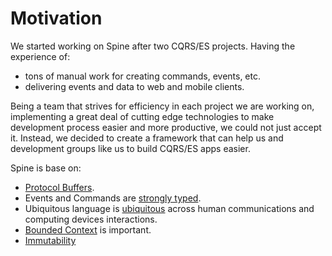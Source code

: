 # Motivation

We started working on Spine after two CQRS/ES projects. Having the experience
of:
- tons of manual work for creating commands, events, etc.
- delivering events and data to web and mobile clients.

Being a team that strives for efficiency in each project we are working on, implementing a great deal of cutting edge technologies to make development process easier and more productive, we could not just accept it. 
Instead, we decided to create a framework that can help us and development groups like us to build CQRS/ES apps easier.

Spine is base on:
*  [Protocol Buffers](motivation/working-with-protocol-buffers.md).
* Events and Commands are [ strongly typed](motivation/strongly-typed.md).
* Ubiquitous language is [ubiquitous](/motivation/ubiquitous-language.md) across human communications and computing devices interactions.
* [Bounded Context](/motivation/bounded-context.md) is important.
* [Immutability](/motivation/immutability.md)
